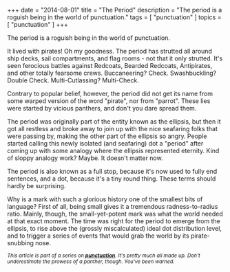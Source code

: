 +++
date        = "2014-08-01"
title       = "The Period"
description = "The period is a roguish being in the world of punctuation."
tags        = [ "punctuation" ]
topics      = [ "punctuation" ]
+++

The period is a roguish being in the world of punctuation.

It lived with pirates! Oh my goodness. The period has strutted all around ship decks, sail compartments, and flag rooms - not that it only strutted. It's seen ferocious battles against Redcoats, Bearded Redcoats, Antipirates, and other totally fearsome crews. Buccaneering? Check. Swashbuckling? Double Check. Multi-Cutlassing? Multi-Check.

Contrary to popular belief, however, the period did not get its name from some warped version of the word "pirate", nor from "parrot". These lies were started by vicious panthers, and don't you dare spread them.

The period was originally part of the entity known as the ellipsis, but then it got all restless and broke away to join up with the nice seafaring folks that were passing by, making the other part of the ellipsis so angry. People started calling this newly isolated (and seafaring) dot a "period" after coming up with some analogy where the ellipsis represented eternity. Kind of sloppy analogy work? Maybe. It doesn't matter now.

The period is also known as a full stop, because it's now used to fully end sentences, and a dot, because it's a tiny round thing. These terms should hardly be surprising.

Why is a mark with such a glorious history one of the smallest bits of language? First of all, being small gives it a tremendous radness-to-radius ratio. Mainly, though, the small-yet-potent mark was what the world needed at that exact moment. The time was right for the period to emerge from the ellipsis, to rise above the (grossly miscalculated) ideal dot distribution level, and to trigger a series of events that would grab the world by its pirate-snubbing nose.



<sub><em>This article is part of a series on [**punctuation**](/tags/punctuation). It's pretty much all made up. Don't underestimate the prowess of a panther, though. You've been warned.</em></sub>
